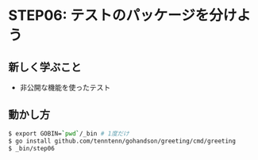 # STEP06: テストのパッケージを分けよう

## 新しく学ぶこと

* 非公開な機能を使ったテスト

## 動かし方

```sh
$ export GOBIN=`pwd`/_bin # 1度だけ
$ go install github.com/tenntenn/gohandson/greeting/cmd/greeting
$ _bin/step06
```

